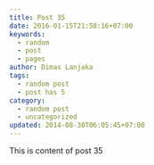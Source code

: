 ```yaml
---
title: Post 35
date: 2016-01-15T21:58:16+07:00
keywords:
  - random
  - post
  - pages
author: Dimas Lanjaka
tags:
  - random post
  - post has 5
category:
  - random post
  - uncategorized
updated: 2014-08-30T06:05:45+07:00
---
```

This is content of post 35